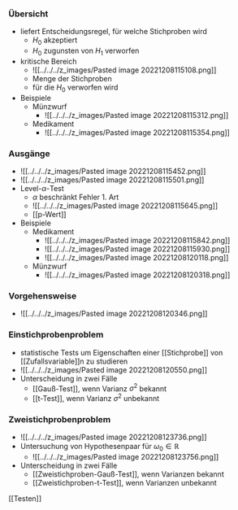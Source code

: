 ### Übersicht
+ liefert Entscheidungsregel, für welche Stichproben wird
	+ $H_0$ akzeptiert
	+ $H_0$ zugunsten von $H_1$ verworfen
+ kritische Bereich
	+ ![[../../../z_images/Pasted image 20221208115108.png]]
	+ Menge der Stichproben
	+ für die $H_0$ verworfen wird
+ Beispiele
	+ Münzwurf
		+ ![[../../../z_images/Pasted image 20221208115312.png]]
	+ Medikament
		+ ![[../../../z_images/Pasted image 20221208115354.png]]

### Ausgänge
+ ![[../../../z_images/Pasted image 20221208115452.png]]
+ ![[../../../z_images/Pasted image 20221208115501.png]]
+ Level-$\alpha$-Test
	+ $\alpha$ beschränkt Fehler 1. Art
	+ ![[../../../z_images/Pasted image 20221208115645.png]]
	+ [[p-Wert]]
+ Beispiele
	+ Medikament
		+ ![[../../../z_images/Pasted image 20221208115842.png]]
		+ ![[../../../z_images/Pasted image 20221208115930.png]]
		+ ![[../../../z_images/Pasted image 20221208120118.png]]
	+ Münzwurf
		+ ![[../../../z_images/Pasted image 20221208120318.png]]

### Vorgehensweise
+ ![[../../../z_images/Pasted image 20221208120346.png]]

### Einstichprobenproblem
+ statistische Tests um Eigenschaften einer [[Stichprobe]] von [[Zufallsvariable]]n zu studieren
+ ![[../../../z_images/Pasted image 20221208120550.png]]
+ Unterscheidung in zwei Fälle
	+ [[Gauß-Test]], wenn Varianz $\sigma^2$ bekannt
	+ [[t-Test]], wenn Varianz $\sigma^2$ unbekannt

### Zweistichprobenproblem
+ ![[../../../z_images/Pasted image 20221208123736.png]]
+ Untersuchung von Hypothesenpaar für $\omega_0∈ℝ$
	+ ![[../../../z_images/Pasted image 20221208123756.png]]
+ Unterscheidung in zwei Fälle
	+ [[Zweistichproben-Gauß-Test]], wenn Varianzen bekannt
	+ [[Zweistichproben-t-Test]], wenn Varianzen unbekannt

[[Testen]]